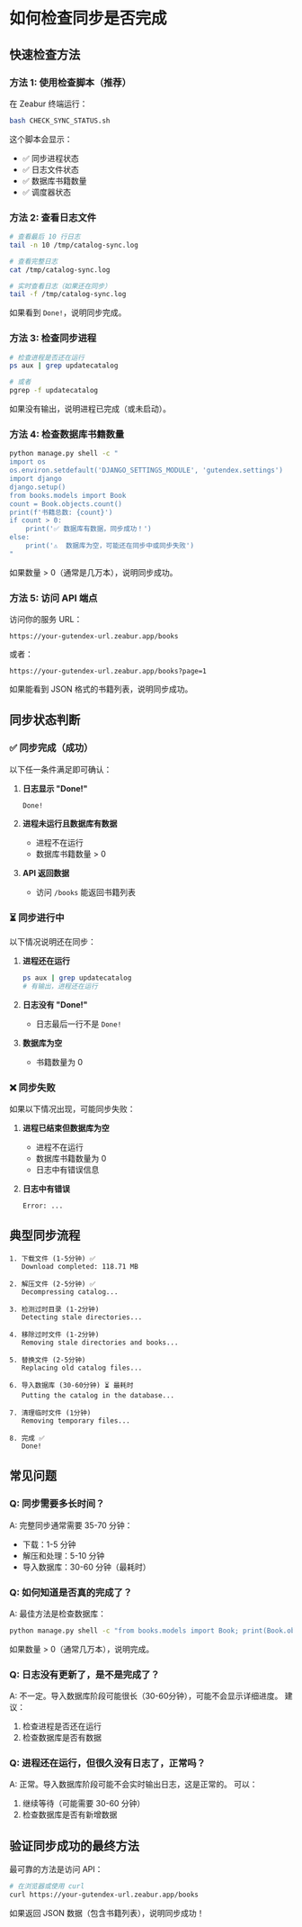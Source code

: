 # 如何检查同步是否完成

## 快速检查方法

### 方法 1: 使用检查脚本（推荐）

在 Zeabur 终端运行：

```bash
bash CHECK_SYNC_STATUS.sh
```

这个脚本会显示：
- ✅ 同步进程状态
- ✅ 日志文件状态
- ✅ 数据库书籍数量
- ✅ 调度器状态

### 方法 2: 查看日志文件

```bash
# 查看最后 10 行日志
tail -n 10 /tmp/catalog-sync.log

# 查看完整日志
cat /tmp/catalog-sync.log

# 实时查看日志（如果还在同步）
tail -f /tmp/catalog-sync.log
```

如果看到 `Done!`，说明同步完成。

### 方法 3: 检查同步进程

```bash
# 检查进程是否还在运行
ps aux | grep updatecatalog

# 或者
pgrep -f updatecatalog
```

如果没有输出，说明进程已完成（或未启动）。

### 方法 4: 检查数据库书籍数量

```bash
python manage.py shell -c "
import os
os.environ.setdefault('DJANGO_SETTINGS_MODULE', 'gutendex.settings')
import django
django.setup()
from books.models import Book
count = Book.objects.count()
print(f'书籍总数: {count}')
if count > 0:
    print('✅ 数据库有数据，同步成功！')
else:
    print('⚠️  数据库为空，可能还在同步中或同步失败')
"
```

如果数量 > 0（通常是几万本），说明同步成功。

### 方法 5: 访问 API 端点

访问你的服务 URL：

```
https://your-gutendex-url.zeabur.app/books
```

或者：

```
https://your-gutendex-url.zeabur.app/books?page=1
```

如果能看到 JSON 格式的书籍列表，说明同步成功。

## 同步状态判断

### ✅ 同步完成（成功）

以下任一条件满足即可确认：

1. **日志显示 "Done!"**
   ```
   Done!
   ```

2. **进程未运行且数据库有数据**
   - 进程不在运行
   - 数据库书籍数量 > 0

3. **API 返回数据**
   - 访问 `/books` 能返回书籍列表

### ⏳ 同步进行中

以下情况说明还在同步：

1. **进程还在运行**
   ```bash
   ps aux | grep updatecatalog
   # 有输出，进程还在运行
   ```

2. **日志没有 "Done!"**
   - 日志最后一行不是 `Done!`

3. **数据库为空**
   - 书籍数量为 0

### ❌ 同步失败

如果以下情况出现，可能同步失败：

1. **进程已结束但数据库为空**
   - 进程不在运行
   - 数据库书籍数量为 0
   - 日志中有错误信息

2. **日志中有错误**
   ```
   Error: ...
   ```

## 典型同步流程

```
1. 下载文件 (1-5分钟) ✅
   Download completed: 118.71 MB

2. 解压文件 (2-5分钟) ✅
   Decompressing catalog...

3. 检测过时目录 (1-2分钟)
   Detecting stale directories...

4. 移除过时文件 (1-2分钟)
   Removing stale directories and books...

5. 替换文件 (2-5分钟)
   Replacing old catalog files...

6. 导入数据库 (30-60分钟) ⏳ 最耗时
   Putting the catalog in the database...

7. 清理临时文件 (1分钟)
   Removing temporary files...

8. 完成 ✅
   Done!
```

## 常见问题

### Q: 同步需要多长时间？

A: 完整同步通常需要 35-70 分钟：
- 下载：1-5 分钟
- 解压和处理：5-10 分钟
- 导入数据库：30-60 分钟（最耗时）

### Q: 如何知道是否真的完成了？

A: 最佳方法是检查数据库：
```bash
python manage.py shell -c "from books.models import Book; print(Book.objects.count())"
```

如果数量 > 0（通常几万本），说明完成。

### Q: 日志没有更新了，是不是完成了？

A: 不一定。导入数据库阶段可能很长（30-60分钟），可能不会显示详细进度。
建议：
1. 检查进程是否还在运行
2. 检查数据库是否有数据

### Q: 进程还在运行，但很久没有日志了，正常吗？

A: 正常。导入数据库阶段可能不会实时输出日志，这是正常的。
可以：
1. 继续等待（可能需要 30-60 分钟）
2. 检查数据库是否有新增数据

## 验证同步成功的最终方法

最可靠的方法是访问 API：

```bash
# 在浏览器或使用 curl
curl https://your-gutendex-url.zeabur.app/books
```

如果返回 JSON 数据（包含书籍列表），说明同步成功！

